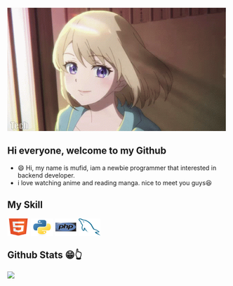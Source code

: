 ![Alt Text](https://github.com/mufidmoesz/mufidmoesz/blob/main/sachi-gif.gif)

## Hi everyone, welcome to my Github

- 😄 Hi, my name is mufid, iam a newbie programmer that interested in backend developer. 
- i love watching anime and reading manga. 
nice to meet you guys😆

## My Skill

<div style="display: inline_block">
    <img align="center" alt="CSS" height="40" width="50" src="https://raw.githubusercontent.com/devicons/devicon/master/icons/html5/html5-original.svg">
    <img align="center" alt="React.js" height="40" width="50" src="https://raw.githubusercontent.com/devicons/devicon/master/icons/python/python-original.svg">
    <img align="center" alt="php" height="40" width="50" src="https://raw.githubusercontent.com/devicons/devicon/master/icons/php/php-original.svg">
    <img align="center" alt="Mysql" height="40" width="50" src="https://raw.githubusercontent.com/devicons/devicon/master/icons/mysql/mysql-original.svg">

</div>


## Github Stats 😁👆

<a href="https://github.com/mufidmoesz">
  <img height="180em" src="https://github-readme-stats.vercel.app/api/top-langs/?username=mufidmoesz&theme=radical&layout=compact" />
</a>

